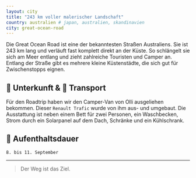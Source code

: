 ```yaml
---
layout: city
title: "243 km voller malerischer Landschaft"
country: australien # japan, australien, skandinavien
city: great-ocean-road
---
```


Die Great Ocean Road ist eine der bekanntesten Straßen Australiens.
Sie ist 243 km lang und verläuft fast komplett direkt an der Küste.
So schlängelt sie sich am Meer entlang und zieht zahlreiche Touristen und Camper an.
Entlang der Straße gibt es mehrere kleine Küstenstädte, die sich gut für Zwischenstopps eignen.

## 🏨 Unterkunft & 🚗 Transport

Für den Roadtrip haben wir den Camper-Van von Olli ausgeliehen bekommen.
Dieser `Renault Trafic` wurde von ihm aus- und umgebaut.
Die Ausstattung ist neben einem Bett für zwei Personen, ein Waschbecken, Strom durch ein Solarpanel auf dem Dach, Schränke und ein Kühlschrank.

## 📅 Aufenthaltsdauer

`8. bis 11. September`

---

> Der Weg ist das Ziel.
